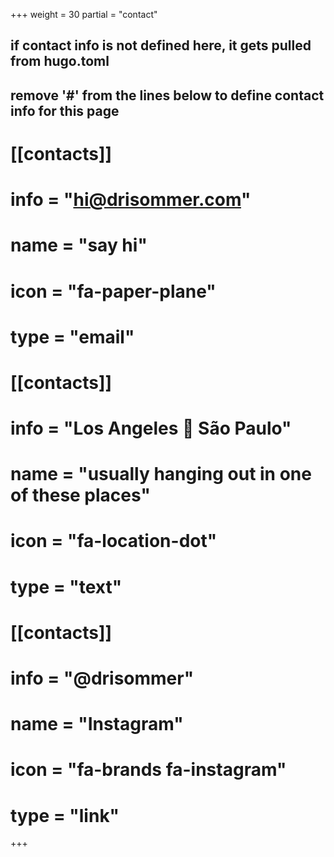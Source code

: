 +++
weight = 30
partial = "contact"

## if contact info is not defined here, it gets pulled from hugo.toml
## remove '#' from the lines below to define contact info for this page

# [[contacts]]
# info = "hi@drisommer.com"
# name = "say hi"
# icon = "fa-paper-plane"
# type = "email"
# 
# [[contacts]]
# info = "Los Angeles 🛫 São Paulo"
# name = "usually hanging out in one of these places"
# icon = "fa-location-dot"
# type = "text"
# 
# [[contacts]]
# info = "@drisommer"
# name = "Instagram"
# icon = "fa-brands fa-instagram"
# type = "link"

+++